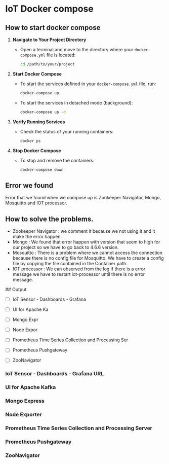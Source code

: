 # IoT Docker compose


## How to start docker compose
1. **Navigate to Your Project Directory**
   - Open a terminal and move to the directory where your `docker-compose.yml` file is located:
     ```bash
     cd /path/to/your/project
     ```

2. **Start Docker Compose**
   - To start the services defined in your `docker-compose.yml` file, run:
     ```bash
     docker-compose up
     ```
   - To start the services in detached mode (background):
     ```bash
     docker-compose up -d
     ```

3. **Verify Running Services**
   - Check the status of your running containers:
     ```bash
     docker ps
     ```

4. **Stop Docker Compose**
   - To stop and remove the containers:
     ```bash
     docker-compose down
     ```

## Error we found
Error that we found when we compose up is Zookeeper Navigator, Mongo, Mosquitto and IOT processor. 

## How to solve the problems.
<ul>
  <li>Zookeeper Navigator : we comment it because we not using it and it make the error happen.</li>
  <li>Mongo : We found that error happen with version that seem to high for our project so we have to go back to 4.6.6 version.</li>
  <li>Mosquitto : There is a problem where we cannot access the connection because there is no config file for Mosquitto. We have to create a config file by copying the file contained in the Container path.</li>
   <li>IOT processor : We can observed from the log if there is a error message we have to restart iot-processor until there is no error message.</li>
</ul>
## Output

- [ ] IoT Sensor - Dashboards - Grafana 
- [ ] UI for Apache Ka
- [ ] Mongo Expr
- [ ] Node Expor
- [ ] Prometheus Time Series Collection and Processing Ser
- [ ] Prometheus Pushgateway
- [ ] ZooNavigator


### IoT Sensor - Dashboards - Grafana URL

### UI for Apache Kafka

### Mongo Express

### Node Exporter

### Prometheus Time Series Collection and Processing Server

### Prometheus Pushgateway

### ZooNavigator
